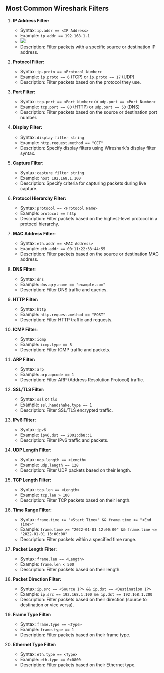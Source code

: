 ## Most Common Wireshark Filters

1. **IP Address Filter:**
   - Syntax: `ip.addr == <IP Address>`
   - Example: `ip.addr == 192.168.1.1`
   - ![](file:///G:/github/Blue-Team-Tools-Doc/wireshark/Assets/ip.addr.png)
   - Description: Filter packets with a specific source or destination IP address.

2. **Protocol Filter:**
   - Syntax: `ip.proto == <Protocol Number>`
   - Example: `ip.proto == 6` (TCP) or `ip.proto == 17` (UDP)
   - Description: Filter packets based on the protocol they use.

3. **Port Filter:**
   - Syntax: `tcp.port == <Port Number>` or `udp.port == <Port Number>`
   - Example: `tcp.port == 80` (HTTP) or `udp.port == 53` (DNS)
   - Description: Filter packets based on the source or destination port number.

4. **Display Filter:**
   - Syntax: `display filter string`
   - Example: `http.request.method == "GET"`
   - Description: Specify display filters using Wireshark's display filter syntax.

5. **Capture Filter:**
   - Syntax: `capture filter string`
   - Example: `host 192.168.1.100`
   - Description: Specify criteria for capturing packets during live capture.

6. **Protocol Hierarchy Filter:**
   - Syntax: `protocol == <Protocol Name>`
   - Example: `protocol == http`
   - Description: Filter packets based on the highest-level protocol in a protocol hierarchy.

7. **MAC Address Filter:**
   - Syntax: `eth.addr == <MAC Address>`
   - Example: `eth.addr == 00:11:22:33:44:55`
   - Description: Filter packets based on the source or destination MAC address.

8. **DNS Filter:**
   - Syntax: `dns`
   - Example: `dns.qry.name == "example.com"`
   - Description: Filter DNS traffic and queries.

9. **HTTP Filter:**
   - Syntax: `http`
   - Example: `http.request.method == "POST"`
   - Description: Filter HTTP traffic and requests.

10. **ICMP Filter:**
    - Syntax: `icmp`
    - Example: `icmp.type == 8`
    - Description: Filter ICMP traffic and packets.

11. **ARP Filter:**
    - Syntax: `arp`
    - Example: `arp.opcode == 1`
    - Description: Filter ARP (Address Resolution Protocol) traffic.

12. **SSL/TLS Filter:**
    - Syntax: `ssl` or `tls`
    - Example: `ssl.handshake.type == 1`
    - Description: Filter SSL/TLS encrypted traffic.

13. **IPv6 Filter:**
    - Syntax: `ipv6`
    - Example: `ipv6.dst == 2001:db8::1`
    - Description: Filter IPv6 traffic and packets.

14. **UDP Length Filter:**
    - Syntax: `udp.length == <Length>`
    - Example: `udp.length == 128`
    - Description: Filter UDP packets based on their length.

15. **TCP Length Filter:**
    - Syntax: `tcp.len == <Length>`
    - Example: `tcp.len > 100`
    - Description: Filter TCP packets based on their length.

16. **Time Range Filter:**
    - Syntax: `frame.time >= "<Start Time>" && frame.time <= "<End Time>"`
    - Example: `frame.time >= "2022-01-01 12:00:00" && frame.time <= "2022-01-01 13:00:00"`
    - Description: Filter packets within a specified time range.

17. **Packet Length Filter:**
    - Syntax: `frame.len == <Length>`
    - Example: `frame.len < 500`
    - Description: Filter packets based on their length.

18. **Packet Direction Filter:**
    - Syntax: `ip.src == <Source IP> && ip.dst == <Destination IP>`
    - Example: `ip.src == 192.168.1.100 && ip.dst == 192.168.1.200`
    - Description: Filter packets based on their direction (source to destination or vice versa).

19. **Frame Type Filter:**
    - Syntax: `frame.type == <Type>`
    - Example: `frame.type == 1`
    - Description: Filter packets based on their frame type.

20. **Ethernet Type Filter:**
    - Syntax: `eth.type == <Type>`
    - Example: `eth.type == 0x0800`
    - Description: Filter packets based on their Ethernet type.
